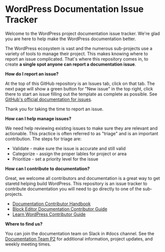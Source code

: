 # WordPress Documentation Issue Tracker

Welcome to the WordPress project documentation issue tracker. We're glad you are here to help make the WordPress documentation better.

The WordPress ecosystem is vast and the numerous sub-projects use a variety of tools to manage their project. This makes knowing where to report an issue complicated. That's where this repository comes in, to create **a single spot anyone can report a documentation issue**.

**How do I report an issue?**

At the top of this GitHub repository is an Issues tab, click on that tab. The next page will show a green button for "New issue" in the top right, click there to start an issue filling out the template as complete as possible. See [GitHub's official documentation for issues](https://docs.github.com/en/issues).

Thank you for taking the time to report an issue.

**How can I help manage issues?**

We need help reviewing existing issues to make sure they are relevant and actionable. This practice is often referred to as "triage" and is an important contribution. The steps for triage are:

- Validate - make sure the issue is accurate and still valid
- Categorize - assign the proper lables for project or area
- Prioritize - set a priority level for the issue

**How can I contribute to documentation?**

Great, we welcome all contributors and documentation is a great way to get staretd helping build WordPress.  This repository is an issue tracker to contribute documentation you will need to go directly to one of the sub-projects.

- [Documentation Contributor Handbook](https://make.wordpress.org/docs/handbook/)
- [Block Editor Documentation Contributor Guide](https://developer.wordpress.org/block-editor/contributors/documentation/)
- [Learn WordPress Contributor Guide](https://learn.wordpress.org/contribute/)

**Where to find us?**

You can join the documentation team on Slack in #docs channel. See the [Documentation Team P2](https://make.wordpress.org/docs/) for additional information, project updates, and weekly meeting times.

